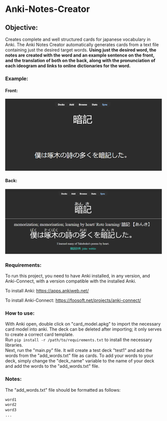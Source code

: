 # Anki-Notes-Creator

## Objective:

Creates complete and well structured cards for japanese vocabulary in Anki. The Anki Notes Creator automatically generates cards from a text file containing just the desired target words. **Using just the desired word, the notes are created with the word and an example sentence on the front, and the translation of both on the back, along with the pronunciation of each ideogram and links to online dictionaries for the word.**

### Example:  

#### Front:
![Front](card_front.png)

#### Back:
![Back](card_back.png)

### Requirements:

To run this project, you need to have Anki installed, in any version, and Anki-Connect, with a version compatible with the installed Anki.

To install Anki:
https://apps.ankiweb.net/

To install Anki-Connect:
https://foosoft.net/projects/anki-connect/

### How to use:

With Anki open, double click on "card_model.apkg" to import the necessary card model into anki. The deck can be deleted after importing; it only serves to create a correct card template.  
Run ``` pip install -r /path/to/requirements.txt ``` to install the necessary libraries.  
Next, run the "main.py" file. It will create a test deck "test1" and add the words from the "add_words.txt" file as cards.
To add your words to your deck, simply change the "deck_name" variable to the name of your deck and add the words to the "add_words.txt" file.

### Notes:

The "add_words.txt" file should be formatted as follows:
```txt
word1
word2
word3
...
```